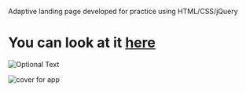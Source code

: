Adaptive landing page developed for practice using HTML/CSS/jQuery

# You can look at it [here](https://eduard-mychka.github.io/mogo/)

![Optional Text](../mogo/Mogo1.png)
<!-- ![GitHub Logo](/images/ipad.png) -->
![cover for app](https://github.com/Eduard-Mychka/mogo.github.io/master/Mogo1.png "Cover of simple layout")
